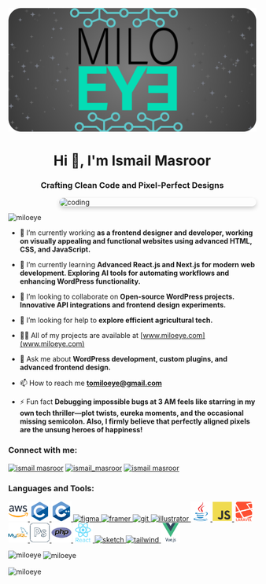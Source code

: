 ![logo](https://github.com/MiloEYE/miloeye/blob/main/MiloEYE.png)

<h1 align="center">Hi 👋, I'm Ismail Masroor</h1>
<h3 align="center">Crafting Clean Code and Pixel-Perfect Designs</h3>  <img align="right" alt="coding" width="400" src="https://user-images.githubusercontent.com/55389276/140866485-8fb1c876-9a8f-4d6a-98dc-08c4981eaf70.gif" style=" border-radius: 15px; /* Curved border */ box-shadow: 0 4px 8px rgba(0, 0, 0, 0.2); /* Slight shadow */ ">

<p align="left"> <img src="https://komarev.com/ghpvc/?username=miloeye&label=Profile%20views&color=0e75b6&style=flat" alt="miloeye" /> </p>

- 🔭 I’m currently working **as a frontend designer and developer, working on visually appealing and functional websites using advanced HTML, CSS, and JavaScript.**

- 🌱 I’m currently learning **Advanced React.js and Next.js for modern web development. Exploring AI tools for automating workflows and enhancing WordPress functionality.**

- 👯 I’m looking to collaborate on **Open-source WordPress projects. Innovative API integrations and frontend design experiments.**

- 🤝 I’m looking for help to **explore efficient agricultural tech.**

- 👨‍💻 All of my projects are available at [www.miloeye.com](www.miloeye.com)

- 💬 Ask me about **WordPress development, custom plugins, and advanced frontend design.**

- 📫 How to reach me **tomiloeye@gmail.com**

- ⚡ Fun fact **Debugging impossible bugs at 3 AM feels like starring in my own tech thriller—plot twists, eureka moments, and the occasional missing semicolon. Also, I firmly believe that perfectly aligned pixels are the unsung heroes of happiness!**

<h3 align="left">Connect with me:</h3>
<p align="left">
<a href="https://fb.com/ismail masroor" target="blank"><img align="center" src="https://raw.githubusercontent.com/rahuldkjain/github-profile-readme-generator/master/src/images/icons/Social/facebook.svg" alt="ismail masroor" height="30" width="40" /></a>
<a href="https://instagram.com/ismail_masroor" target="blank"><img align="center" src="https://raw.githubusercontent.com/rahuldkjain/github-profile-readme-generator/master/src/images/icons/Social/instagram.svg" alt="ismail_masroor" height="30" width="40" /></a>
<a href="https://www.youtube.com/c/ismail masroor" target="blank"><img align="center" src="https://raw.githubusercontent.com/rahuldkjain/github-profile-readme-generator/master/src/images/icons/Social/youtube.svg" alt="ismail masroor" height="30" width="40" /></a>
</p>

<h3 align="left">Languages and Tools:</h3>
<p align="left"> <a href="https://aws.amazon.com" target="_blank" rel="noreferrer"> <img src="https://raw.githubusercontent.com/devicons/devicon/master/icons/amazonwebservices/amazonwebservices-original-wordmark.svg" alt="aws" width="40" height="40"/> </a> <a href="https://www.cprogramming.com/" target="_blank" rel="noreferrer"> <img src="https://raw.githubusercontent.com/devicons/devicon/master/icons/c/c-original.svg" alt="c" width="40" height="40"/> </a> <a href="https://www.w3schools.com/cpp/" target="_blank" rel="noreferrer"> <img src="https://raw.githubusercontent.com/devicons/devicon/master/icons/cplusplus/cplusplus-original.svg" alt="cplusplus" width="40" height="40"/> </a> <a href="https://www.figma.com/" target="_blank" rel="noreferrer"> <img src="https://www.vectorlogo.zone/logos/figma/figma-icon.svg" alt="figma" width="40" height="40"/> </a> <a href="https://www.framer.com/" target="_blank" rel="noreferrer"> <img src="https://www.vectorlogo.zone/logos/framer/framer-icon.svg" alt="framer" width="40" height="40"/> </a> <a href="https://git-scm.com/" target="_blank" rel="noreferrer"> <img src="https://www.vectorlogo.zone/logos/git-scm/git-scm-icon.svg" alt="git" width="40" height="40"/> </a> <a href="https://www.adobe.com/in/products/illustrator.html" target="_blank" rel="noreferrer"> <img src="https://www.vectorlogo.zone/logos/adobe_illustrator/adobe_illustrator-icon.svg" alt="illustrator" width="40" height="40"/> </a> <a href="https://www.java.com" target="_blank" rel="noreferrer"> <img src="https://raw.githubusercontent.com/devicons/devicon/master/icons/java/java-original.svg" alt="java" width="40" height="40"/> </a> <a href="https://developer.mozilla.org/en-US/docs/Web/JavaScript" target="_blank" rel="noreferrer"> <img src="https://raw.githubusercontent.com/devicons/devicon/master/icons/javascript/javascript-original.svg" alt="javascript" width="40" height="40"/> </a> <a href="https://laravel.com/" target="_blank" rel="noreferrer"> <img src="https://raw.githubusercontent.com/devicons/devicon/master/icons/laravel/laravel-plain-wordmark.svg" alt="laravel" width="40" height="40"/> </a> <a href="https://www.mysql.com/" target="_blank" rel="noreferrer"> <img src="https://raw.githubusercontent.com/devicons/devicon/master/icons/mysql/mysql-original-wordmark.svg" alt="mysql" width="40" height="40"/> </a> <a href="https://www.photoshop.com/en" target="_blank" rel="noreferrer"> <img src="https://raw.githubusercontent.com/devicons/devicon/master/icons/photoshop/photoshop-line.svg" alt="photoshop" width="40" height="40"/> </a> <a href="https://www.php.net" target="_blank" rel="noreferrer"> <img src="https://raw.githubusercontent.com/devicons/devicon/master/icons/php/php-original.svg" alt="php" width="40" height="40"/> </a> <a href="https://reactjs.org/" target="_blank" rel="noreferrer"> <img src="https://raw.githubusercontent.com/devicons/devicon/master/icons/react/react-original-wordmark.svg" alt="react" width="40" height="40"/> </a> <a href="https://www.sketch.com/" target="_blank" rel="noreferrer"> <img src="https://www.vectorlogo.zone/logos/sketchapp/sketchapp-icon.svg" alt="sketch" width="40" height="40"/> </a> <a href="https://tailwindcss.com/" target="_blank" rel="noreferrer"> <img src="https://www.vectorlogo.zone/logos/tailwindcss/tailwindcss-icon.svg" alt="tailwind" width="40" height="40"/> </a> <a href="https://vuejs.org/" target="_blank" rel="noreferrer"> <img src="https://raw.githubusercontent.com/devicons/devicon/master/icons/vuejs/vuejs-original-wordmark.svg" alt="vuejs" width="40" height="40"/> </a> </p>

<p><img align="left" src="https://github-readme-stats.vercel.app/api/top-langs?username=miloeye&show_icons=true&locale=en&layout=compact" alt="miloeye" /></p>

<p>&nbsp;<img align="center" src="https://github-readme-stats.vercel.app/api?username=miloeye&show_icons=true&locale=en" alt="miloeye" /></p>

<p><img align="center" src="https://github-readme-streak-stats.herokuapp.com/?user=miloeye&" alt="miloeye" /></p>

